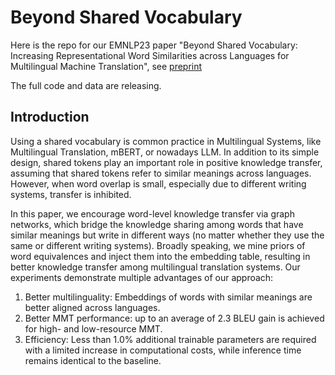 # Beyond Shared Vocabulary
Here is the repo for our EMNLP23 paper "Beyond Shared Vocabulary: Increasing Representational Word Similarities across Languages for Multilingual Machine Translation", see [preprint](https://arxiv.org/pdf/2305.14189.pdf)

The full code and data are releasing.

## Introduction
Using a shared vocabulary is common practice in Multilingual Systems, like Multilingual Translation, mBERT, or nowadays LLM. In addition to its simple design, shared tokens play an important role in positive knowledge transfer, assuming that shared tokens refer to similar meanings across languages. However, when word overlap is small, especially due to different writing systems, transfer is inhibited. 

In this paper, we encourage word-level knowledge transfer via graph networks, which bridge the knowledge sharing among words that have similar meanings but write in different ways (no matter whether they use the same or different writing systems). Broadly speaking, we mine priors of word equivalences and inject them into the embedding table, resulting in better knowledge transfer among multilingual translation systems. Our experiments demonstrate multiple advantages of our approach: 
1) Better multilinguality: Embeddings of words with similar meanings are better aligned across languages.
2) Better MMT performance: up to an average of 2.3 BLEU gain is achieved for high- and low-resource MMT.
3) Efficiency: Less than 1.0% additional trainable parameters are required with a limited increase in computational costs, while inference time remains identical to the baseline.

[//]: # (## Requirements)

[//]: # (​```)

[//]: # (git clone git@github.com:research-anonymous/beyond_shared_vocabulary.git)

[//]: # (​```)

[//]: # ()
[//]: # (​```)

[//]: # (cd beyond_shared_vocabulary/fairseq)

[//]: # (​```)

[//]: # ()
[//]: # (​```)

[//]: # (pip install --editable ./)

[//]: # (​```)

[//]: # ()
[//]: # ()
[//]: # (## Experiments)

[//]: # (1&#41; For the experiments on the IWSLT-14 dataset: We provide the script in [iwslt14-30k-graphmerge-hop1.sh]&#40;https://github.com/research-anonymous/beyond_shared_vocabulary/blob/main/iwslt14-30k-graphmerge-hop1.sh&#41;.)

[//]: # (2&#41; For the experiments on the WMT30 dataset: We provide the script in [EC30_128K_graphmerge.sh]&#40;https://github.com/research-anonymous/beyond_shared_vocabulary/blob/main/EC30_128K_graphmerge.sh&#41;. Due to the big scale, we will put the original data and the corresponding data_bin in another place and it will be released soon.)

[//]: # (3&#41; We will also provide the graph-building script to the community for better practice. Now, we provide the pre-built graph in [data_bin]&#40;https://github.com/research-anonymous/beyond_shared_vocabulary/tree/main/iwslt14-30k/alignment_matrix.npz&#41;)

[//]: # ()
[//]: # (## Others)

[//]: # (The current codebase is fine to show the main experiments. A more complete README.md file is on editing. )
